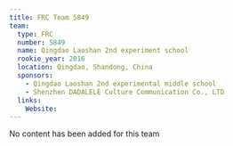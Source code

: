 ```yaml
---
title: FRC Team 5849
team:
  type: FRC
  number: 5849
  name: Qingdao Laoshan 2nd experiment school
  rookie_year: 2016
  location: Qingdao, Shandong, China
  sponsors:
    - Qingdao Laoshan 2nd experimental middle school
    - Shenzhen DADALELE Culture Communication Co., LTD
  links:
    Website: 
---
```

No content has been added for this team